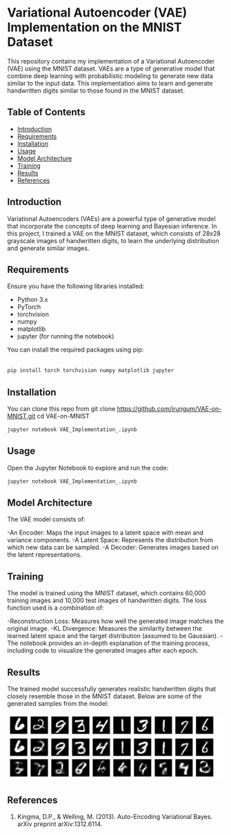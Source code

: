 # Variational Autoencoder (VAE) Implementation on the MNIST Dataset

This repository contains my implementation of a Variational Autoencoder (VAE) using the MNIST dataset. VAEs are a type of generative model that combine deep learning with probabilistic modeling to generate new data similar to the input data. This implementation aims to learn and generate handwritten digits similar to those found in the MNIST dataset.

## Table of Contents
- [Introduction](#introduction)
- [Requirements](#requirements)
- [Installation](#installation)
- [Usage](#usage)
- [Model Architecture](#model-architecture)
- [Training](#training)
- [Results](#results)
- [References](#references)

## Introduction
Variational Autoencoders (VAEs) are a powerful type of generative model that incorporate the concepts of deep learning and Bayesian inference. In this project, I trained a VAE on the MNIST dataset, which consists of 28x28 grayscale images of handwritten digits, to learn the underlying distribution and generate similar images.

## Requirements
Ensure you have the following libraries installed:
- Python 3.x
- PyTorch
- torchvision
- numpy
- matplotlib
- jupyter (for running the notebook)

You can install the required packages using pip:
```bash

pip install torch torchvision numpy matplotlib jupyter
```
## Installation
You can clone this repo from 
git clone https://github.com/irungum/VAE-on-MNIST.git
cd VAE-on-MNIST
```bash
jupyter notebook VAE_Implementation_.ipynb
```

## Usage
Open the Jupyter Notebook to explore and run the code:
```bash
jupyter notebook VAE_Implementation_.ipynb
```

## Model Architecture
The VAE model consists of:

-An Encoder: Maps the input images to a latent space with mean and variance components.
-A Latent Space: Represents the distribution from which new data can be sampled.
-A Decoder: Generates images based on the latent representations.

## Training
The model is trained using the MNIST dataset, which contains 60,000 training images and 10,000 test images of handwritten digits. The loss function used is a combination of:

-Reconstruction Loss: Measures how well the generated image matches the original image.
-KL Divergence: Measures the similarity between the learned latent space and the target distribution (assumed to be Gaussian).
-The notebook provides an in-depth explanation of the training process, including code to visualize the generated images after each epoch.

## Results
The trained model successfully generates realistic handwritten digits that closely resemble those in the MNIST dataset.
Below are some of the generated samples from the model:

![Results](VAE_on_MNIST.png)

## References
1. Kingma, D.P., & Welling, M. (2013). Auto-Encoding Variational Bayes. arXiv preprint arXiv:1312.6114.
